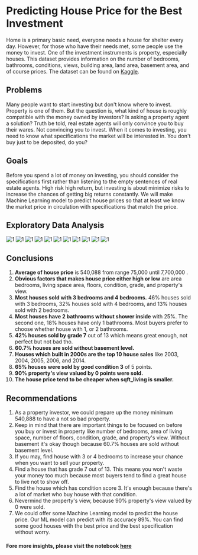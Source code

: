 # Predicting House Price for the Best Investment
Home is a primary basic need, everyone needs a house for shelter every day. However, for those who have their needs met, some people use the money to invest. One of the investment instruments is property, especially houses. This dataset provides information on the number of bedrooms, bathrooms, conditions, views, building area, land area, basement area, and of course prices. The dataset can be found on [Kaggle](https://www.kaggle.com/harlfoxem/housesalesprediction).


## Problems
Many people want to start investing but don't know where to invest. Property is one of them. But the question is, what kind of house is roughly compatible with the money owned by investors? Is asking a property agent a solution? Truth be told, real estate agents will only convince you to buy their wares. Not convincing you to invest. When it comes to investing, you need to know what specifications the market will be interested in. You don't buy just to be deposited, do you?

## Goals
Before you spend a lot of money on investing, you should consider the specifications first rather than listening to the empty sentences of real estate agents. High risk high return, but investing is about minimize risks to increase the chances of getting big returns constantly. We will make Machine Learning model to predict house prices so that at least we know the market price in circulation with specifications that match the price.

## Exploratory Data Analysis

![1](https://github.com/brdx88/predicting_house_for_the_best_investment/blob/main/images/0.png)
![1](https://github.com/brdx88/predicting_house_for_the_best_investment/blob/main/images/1.png)
![1](https://github.com/brdx88/predicting_house_for_the_best_investment/blob/main/images/2.png)
![1](https://github.com/brdx88/predicting_house_for_the_best_investment/blob/main/images/3.png)
![1](https://github.com/brdx88/predicting_house_for_the_best_investment/blob/main/images/4.png)
![1](https://github.com/brdx88/predicting_house_for_the_best_investment/blob/main/images/5.png)
![1](https://github.com/brdx88/predicting_house_for_the_best_investment/blob/main/images/6.png)
![1](https://github.com/brdx88/predicting_house_for_the_best_investment/blob/main/images/7.png)
![1](https://github.com/brdx88/predicting_house_for_the_best_investment/blob/main/images/8.png)
![1](https://github.com/brdx88/predicting_house_for_the_best_investment/blob/main/images/9.png)
![1](https://github.com/brdx88/predicting_house_for_the_best_investment/blob/main/images/10.png)

## Conclusions
1. **Average of house price** is 540,088 from range 75,000 until 7,700,000 .
2. **Obvious factors that makes house price either high or low** are area bedrooms, living space area, floors, condition, grade, and property's view.
3. **Most houses sold with 3 bedrooms and 4 bedrooms.** 46% houses sold with 3 bedrooms, 32% houses sold with 4 bedrooms, and 13% houses sold with 2 bedrooms.
4. **Most houses have 2 bathrooms without shower inside** with 25%. The second one, 18% houses have only 1 bathrooms. Most buyers prefer to choose whether house with 1, or 2 bathrooms.
5. **42% houses sold by grade 7** out of 13 which means great enough, not perfect but not bad tho.
6. **60.7% houses are sold without basement level.**
7. **Houses which built in 2000s are the top 10 house sales** like 2003, 2004, 2005, 2006, and 2014.
8. **65% houses were sold by good condition 3** of 5 points.
9. **90% property's view valued by 0 points were sold.**
10. **The house price tend to be cheaper when sqft_living is smaller.**

## Recommendations
1. As a property investor, we could prepare up the money minimum 540,888 to have a not so bad property.
2. Keep in mind that there are important things to be focused on before you buy or invest in property like number of bedrooms, area of living space, number of floors, condition, grade, and property's view. Without basement it's okay though because 60.7% houses are sold without basement level.
3. If you may, find house with 3 or 4 bedrooms to increase your chance when you want to sell your property.
4. Find a house that has grade 7 out of 13. This means you won't waste your money too much because most buyers tend to find a great house to live not to show off.
5. Find the house which has condition score 3. It's enough because there's a lot of market who buy house with that condition.
6. Nevermind the property's view, because 90% property's view valued by 0 were sold.
7. We could offer some Machine Learning model to predict the house price. Our ML model can predict with its accuracy 89%. You can find some good houses with the best price and the best specification without worry.


#### Fore more insights, please visit the notebook [here](https://github.com/brdx88/predicting_house_for_the_best_investment/blob/main/king_county_house.ipynb)
